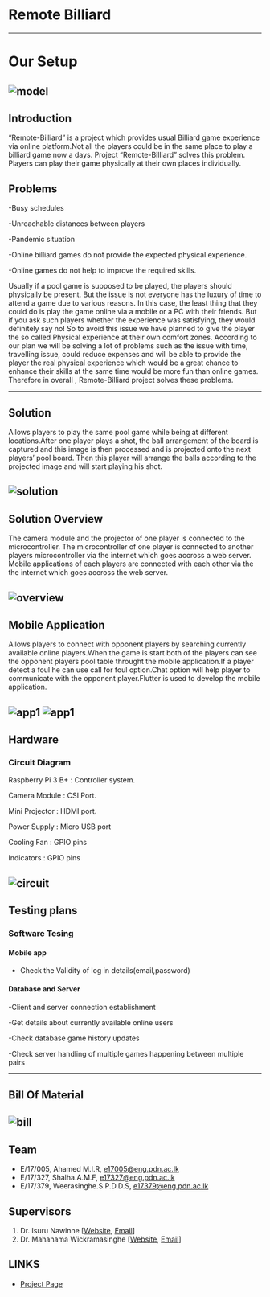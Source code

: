 <!-- ---
layout: home
permalink: index.html

# Please update this with your repository name and project title
repository-name: eYY-3yp-project-template
title: Project Template
--- -->

[comment]: # "This is the standard layout for the project, but you can clean this and use your own template"

# Remote Billiard

---
# Our Setup

![model](docs/images/POOL.13.jpg)
---

## Introduction
“Remote-Billiard” is a project which provides usual Billiard game experience via online platform.Not all the players could be in the same place to play a billiard game now a days. Project “Remote-Billiard” solves this problem. Players can play their game physically at their own places individually.

## Problems

-Busy schedules

-Unreachable distances between players

-Pandemic situation

-Online billiard games do not provide the expected physical experience.

-Online games do not help to improve the required skills.

Usually if a pool game is supposed to be played, the players should physically be present. But the issue is not everyone has the luxury of time to attend a game due to various reasons. In this case, the least thing that they could do is play the game online via a mobile or a PC with their friends. But if you ask such players whether the experience was satisfying, they would definitely say no! So to avoid this issue we have planned to give the player the so called Physical experience at their own comfort zones. According to our plan we will be solving a lot of problems such as the issue with time, travelling issue, could reduce expenses and will be able to provide the player the real physical experience which would be a great chance to enhance their skills at the same time would be more fun than online games. Therefore in overall , Remote-Billiard project solves these problems.

---
## Solution 
Allows players to play the same pool game while being at different locations.After one player plays a shot, the ball arrangement of the board is captured and this image is then processed and is projected onto the next players’ pool board. Then this player will arrange the balls according to the projected image and will start playing his shot.

![solution](docs/images/solution.png)
---

## Solution Overview 

The camera module and the projector of one player is connected to the microcontroller.
The microcontroller of one player is connected to another players microcontroller via the internet which goes accross a web server.
Mobile applications of each players are connected with each other via the the internet which goes accross the web server.

![overview](docs/images/overview.png)
---
## Mobile Application 
Allows players to connect with opponent players by searching currently available online players.When the game is start both of the players can see the opponent players pool table throught the mobile application.If a player detect a foul he can use call for foul option.Chat option will help player to communicate with the opponent player.Flutter is used to develop the mobile application.

![app1](docs/assets/images/application-1.png)
![app1](docs/assets/images/application-12.png)
---
## Hardware
### Circuit Diagram

Raspberry Pi 3 B+ : Controller system.

Camera Module : CSI Port.

Mini Projector : HDMI port.

Power Supply : Micro USB port

Cooling Fan : GPIO pins

Indicators : GPIO pins


![circuit](docs/assets/images/design/Circuit.jpeg)
---
## Testing plans
### Software Tesing
#### Mobile app

- Check the Validity of log in details(email,password)

#### Database and Server

-Client and server connection establishment

-Get details about currently available online users

-Check database game history updates

-Check server handling of multiple games happening between multiple pairs

---
## Bill Of Material

![bill](docs/assets/images/bill/Bill-2.png)
---

## Team
-  E/17/005, Ahamed M.I.R, [e17005@eng.pdn.ac.lk](e17005@eng.pdn.ac.lk)
-  E/17/327, Shalha.A.M.F, [e17327@eng.pdn.ac.lk](e17327@eng.pdn.ac.lk)
-  E/17/379, Weerasinghe.S.P.D.D.S, [e17379@eng.pdn.ac.lk](e17379@eng.pdn.ac.lk)

## Supervisors
1. Dr. Isuru Nawinne [[Website](http://www.ce.pdn.ac.lk/academic-staff/isuru-nawinne/), [Email](mailto:isurun@eng.pdn.ac.lk)]
2. Dr. Mahanama Wickramasinghe [[Website](http://www.ce.pdn.ac.lk/2021/05/02/dr-mahanama-wickramasinghe/), [Email](mailto:mahanamaw@eng.pdn.ac.lk)]


## LINKS
- [Project Page](https://cepdnaclk.github.io/e17-3yp-remote-billiard/)

